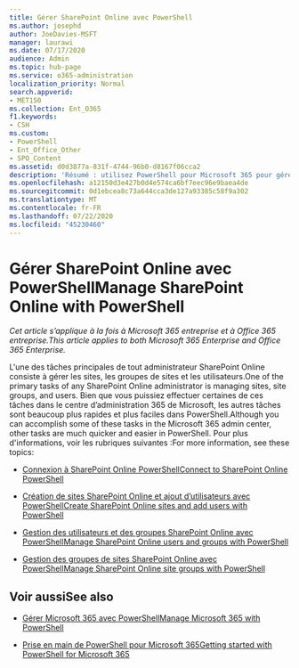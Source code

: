 ```yaml
---
title: Gérer SharePoint Online avec PowerShell
ms.author: josephd
author: JoeDavies-MSFT
manager: laurawi
ms.date: 07/17/2020
audience: Admin
ms.topic: hub-page
ms.service: o365-administration
localization_priority: Normal
search.appverid:
- MET150
ms.collection: Ent_O365
f1.keywords:
- CSH
ms.custom:
- PowerShell
- Ent_Office_Other
- SPO_Content
ms.assetid: d0d3877a-831f-4744-96b0-d8167f06cca2
description: 'Résumé : utilisez PowerShell pour Microsoft 365 pour gérer les utilisateurs, les groupes et les groupes de sites SharePoint Online.'
ms.openlocfilehash: a12150d3e427b0d4e574ca6bf7eec96e9baea4de
ms.sourcegitcommit: 0d1ebcea8c73a644cca3de127a93385c58f9a302
ms.translationtype: MT
ms.contentlocale: fr-FR
ms.lasthandoff: 07/22/2020
ms.locfileid: "45230460"
---
```

# <a name="manage-sharepoint-online-with-powershell"></a><span data-ttu-id="8878f-103">Gérer SharePoint Online avec PowerShell</span><span class="sxs-lookup"><span data-stu-id="8878f-103">Manage SharePoint Online with PowerShell</span></span>

<span data-ttu-id="8878f-104">*Cet article s’applique à la fois à Microsoft 365 entreprise et à Office 365 entreprise.*</span><span class="sxs-lookup"><span data-stu-id="8878f-104">*This article applies to both Microsoft 365 Enterprise and Office 365 Enterprise.*</span></span>

<span data-ttu-id="8878f-105">L'une des tâches principales de tout administrateur SharePoint Online consiste à gérer les sites, les groupes de sites et les utilisateurs.</span><span class="sxs-lookup"><span data-stu-id="8878f-105">One of the primary tasks of any SharePoint Online administrator is managing sites, site groups, and users.</span></span> <span data-ttu-id="8878f-106">Bien que vous puissiez effectuer certaines de ces tâches dans le centre d’administration 365 de Microsoft, les autres tâches sont beaucoup plus rapides et plus faciles dans PowerShell.</span><span class="sxs-lookup"><span data-stu-id="8878f-106">Although you can accomplish some of these tasks in the Microsoft 365 admin center, other tasks are much quicker and easier in PowerShell.</span></span> <span data-ttu-id="8878f-107">Pour plus d'informations, voir les rubriques suivantes :</span><span class="sxs-lookup"><span data-stu-id="8878f-107">For more information, see these topics:</span></span>

- [<span data-ttu-id="8878f-108">Connexion à SharePoint Online PowerShell</span><span class="sxs-lookup"><span data-stu-id="8878f-108">Connect to SharePoint Online PowerShell</span></span>](https://docs.microsoft.com/powershell/sharepoint/sharepoint-online/connect-sharepoint-online?view=sharepoint-ps)
  
- [<span data-ttu-id="8878f-109">Création de sites SharePoint Online et ajout d’utilisateurs avec PowerShell</span><span class="sxs-lookup"><span data-stu-id="8878f-109">Create SharePoint Online sites and add users with PowerShell</span></span>](create-sharepoint-sites-and-add-users-with-powershell.md)
    
- [<span data-ttu-id="8878f-110">Gestion des utilisateurs et des groupes SharePoint Online avec PowerShell</span><span class="sxs-lookup"><span data-stu-id="8878f-110">Manage SharePoint Online users and groups with PowerShell</span></span>](manage-sharepoint-users-and-groups-with-powershell.md)
    
- [<span data-ttu-id="8878f-111">Gestion des groupes de sites SharePoint Online avec PowerShell</span><span class="sxs-lookup"><span data-stu-id="8878f-111">Manage SharePoint Online site groups with PowerShell</span></span>](manage-sharepoint-site-groups-with-powershell.md)
    
## <a name="see-also"></a><span data-ttu-id="8878f-112">Voir aussi</span><span class="sxs-lookup"><span data-stu-id="8878f-112">See also</span></span>

- [<span data-ttu-id="8878f-113">Gérer Microsoft 365 avec PowerShell</span><span class="sxs-lookup"><span data-stu-id="8878f-113">Manage Microsoft 365 with PowerShell</span></span>](manage-office-365-with-office-365-powershell.md)

- [<span data-ttu-id="8878f-114">Prise en main de PowerShell pour Microsoft 365</span><span class="sxs-lookup"><span data-stu-id="8878f-114">Getting started with PowerShell for Microsoft 365</span></span>](getting-started-with-office-365-powershell.md)
